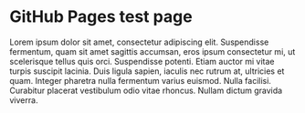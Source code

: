 <!DOCTYPE html>
<html lang="en">
  <head>
    <meta charset="utf-8"/>
    <title>
      GitHub Pages test page
    </title>
  </head>
  <body>
    <h1>GitHub Pages test page</h1>
    <p>
      Lorem ipsum dolor sit amet, consectetur adipiscing elit. Suspendisse fermentum, 
      quam sit amet sagittis accumsan, eros ipsum consectetur mi, ut scelerisque 
      tellus quis orci. Suspendisse potenti. Etiam auctor mi vitae turpis suscipit 
      lacinia. Duis ligula sapien, iaculis nec rutrum at, ultricies et quam. Integer 
      pharetra nulla fermentum varius euismod. Nulla facilisi. Curabitur placerat 
      vestibulum odio vitae rhoncus. Nullam dictum gravida viverra.
    </p>
  </body>
</html>
